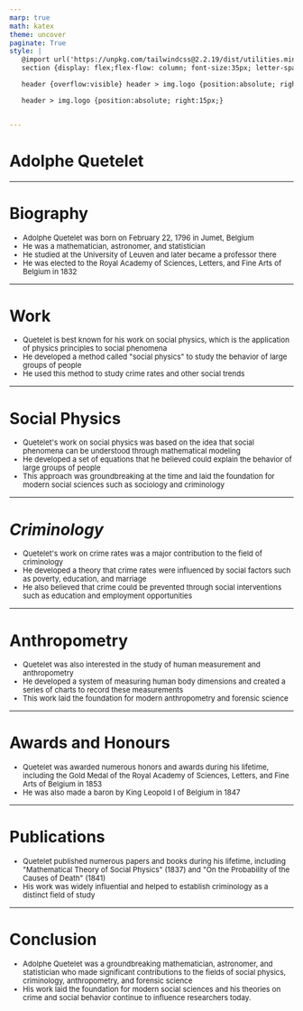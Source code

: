 ```yaml
---
marp: true
math: katex
theme: uncover
paginate: True
style: |
   @import url('https://unpkg.com/tailwindcss@2.2.19/dist/utilities.min.css');
   section {display: flex;flex-flow: column; font-size:35px; letter-spacing:1.4px;}

   header {overflow:visible} header > img.logo {position:absolute; right:15px;}

   header > img.logo {position:absolute; right:15px;}


---
```

<!-- backgroundImage: url('backgrounds/wwwatercolor (7).png') -->
<!-- _class: lead -->

 # **Adolphe Quetelet**

---
<style scoped>p,li {font-size:0.84em}</style>

 # Biography

- Adolphe Quetelet was born on February 22, 1796 in Jumet, Belgium
- He was a mathematician, astronomer, and statistician
- He studied at the University of Leuven and later became a professor there
- He was elected to the Royal Academy of Sciences, Letters, and Fine Arts of Belgium in 1832

---
<style scoped>p,li {font-size:0.88em}</style>

 # Work
- Quetelet is best known for his work on social physics, which is the application of physics principles to social phenomena
- He developed a method called "social physics" to study the behavior of large groups of people
- He used this method to study crime rates and other social trends


---
<style scoped>p,li {font-size:0.88em}</style>

 # Social Physics
- Quetelet's work on social physics was based on the idea that social phenomena can be understood through mathematical modeling
- He developed a set of equations that he believed could explain the behavior of large groups of people
- This approach was groundbreaking at the time and laid the foundation for modern social sciences such as sociology and criminology


---
<style scoped>p,li {font-size:0.88em}</style>

 # _Criminology_

- Quetelet's work on crime rates was a major contribution to the field of criminology
- He developed a theory that crime rates were influenced by social factors such as poverty, education, and marriage
- He also believed that crime could be prevented through social interventions such as education and employment opportunities

---
<style scoped>p,li {font-size:0.88em}</style>

 # Anthropometry

- Quetelet was also interested in the study of human measurement and anthropometry
- He developed a system of measuring human body dimensions and created a series of charts to record these measurements
- This work laid the foundation for modern anthropometry and forensic science

---
<style scoped>p,li {font-size:0.92em}</style>

 # **Awards and Honours**
- Quetelet was awarded numerous honors and awards during his lifetime, including the Gold Medal of the Royal Academy of Sciences, Letters, and Fine Arts of Belgium in 1853
- He was also made a baron by King Leopold I of Belgium in 1847


---
<style scoped>p,li {font-size:0.92em}</style>

 # Publications
- Quetelet published numerous papers and books during his lifetime, including "Mathematical Theory of Social Physics" (1837) and "On the Probability of the Causes of Death" (1841)
- His work was widely influential and helped to establish criminology as a distinct field of study


---
<style scoped>p,li {font-size:0.92em}</style>

 # Conclusion

- Adolphe Quetelet was a groundbreaking mathematician, astronomer, and statistician who made significant contributions to the fields of social physics, criminology, anthropometry, and forensic science
- His work laid the foundation for modern social sciences and his theories on crime and social behavior continue to influence researchers today.